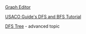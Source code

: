 [Graph Editor](https://csacademy.com/app/graph_editor/)

[USACO Guide's DFS and BFS Tutorial](https://usaco.guide/silver/graph-traversal?lang=cpp)

[DFS Tree](https://codeforces.com/blog/entry/68138) - advanced topic
